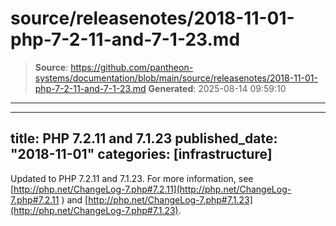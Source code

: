 # source/releasenotes/2018-11-01-php-7-2-11-and-7-1-23.md

> **Source**: https://github.com/pantheon-systems/documentation/blob/main/source/releasenotes/2018-11-01-php-7-2-11-and-7-1-23.md
> **Generated**: 2025-08-14 09:59:10

---

---
title: PHP 7.2.11 and 7.1.23
published_date: "2018-11-01"
categories: [infrastructure]
---
Updated to PHP 7.2.11 and 7.1.23. For more information, see [http://php.net/ChangeLog-7.php#7.2.11](http://php.net/ChangeLog-7.php#7.2.11 ) and [http://php.net/ChangeLog-7.php#7.1.23](http://php.net/ChangeLog-7.php#7.1.23).
